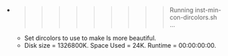 * >>>>>>>>> Running inst-min-con-dircolors.sh ...
  * Set dircolors to use  to make ls more beautiful.
  * Disk size = 1326800K. Space Used = 24K. Runtime = 00:00:00:00.
